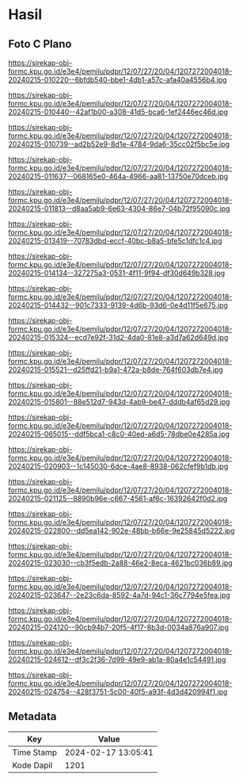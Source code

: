 # Hasil

## Foto C Plano

https://sirekap-obj-formc.kpu.go.id/e3e4/pemilu/pdpr/12/07/27/20/04/1207272004018-20240215-010220--6bfdb540-bbe1-4db1-a57c-afa40a4556b4.jpg

https://sirekap-obj-formc.kpu.go.id/e3e4/pemilu/pdpr/12/07/27/20/04/1207272004018-20240215-010440--42af1b00-a308-41d5-bca6-1ef2446ec46d.jpg

https://sirekap-obj-formc.kpu.go.id/e3e4/pemilu/pdpr/12/07/27/20/04/1207272004018-20240215-010739--ad2b52e9-8d1e-4784-9da6-35cc02f5bc5e.jpg

https://sirekap-obj-formc.kpu.go.id/e3e4/pemilu/pdpr/12/07/27/20/04/1207272004018-20240215-011637--068165e0-464a-4966-aa81-13750e70dceb.jpg

https://sirekap-obj-formc.kpu.go.id/e3e4/pemilu/pdpr/12/07/27/20/04/1207272004018-20240215-011813--d8aa5ab9-6e63-4304-86e7-04b72f95090c.jpg

https://sirekap-obj-formc.kpu.go.id/e3e4/pemilu/pdpr/12/07/27/20/04/1207272004018-20240215-013419--70783dbd-eccf-40bc-b8a5-bfe5c1dfc1c4.jpg

https://sirekap-obj-formc.kpu.go.id/e3e4/pemilu/pdpr/12/07/27/20/04/1207272004018-20240215-014134--327275a3-0531-4f11-9f94-df30d649b328.jpg

https://sirekap-obj-formc.kpu.go.id/e3e4/pemilu/pdpr/12/07/27/20/04/1207272004018-20240215-014432--901c7333-9139-4d6b-93d6-0e4d11f5e675.jpg

https://sirekap-obj-formc.kpu.go.id/e3e4/pemilu/pdpr/12/07/27/20/04/1207272004018-20240215-015324--ecd7e92f-31d2-4da0-81e8-a3d7a62d649d.jpg

https://sirekap-obj-formc.kpu.go.id/e3e4/pemilu/pdpr/12/07/27/20/04/1207272004018-20240215-015521--d25ffd21-b9a1-472a-b8de-764f603db7e4.jpg

https://sirekap-obj-formc.kpu.go.id/e3e4/pemilu/pdpr/12/07/27/20/04/1207272004018-20240215-015801--88e512d7-943d-4ab9-be47-dddb4af65d29.jpg

https://sirekap-obj-formc.kpu.go.id/e3e4/pemilu/pdpr/12/07/27/20/04/1207272004018-20240215-065015--ddf5bca1-c8c0-40ed-a6d5-78dbe0e4285a.jpg

https://sirekap-obj-formc.kpu.go.id/e3e4/pemilu/pdpr/12/07/27/20/04/1207272004018-20240215-020903--1c145030-6dce-4ae8-8938-062cfef9b1db.jpg

https://sirekap-obj-formc.kpu.go.id/e3e4/pemilu/pdpr/12/07/27/20/04/1207272004018-20240215-021125--8890b96e-c667-4561-af6c-16392642f0d2.jpg

https://sirekap-obj-formc.kpu.go.id/e3e4/pemilu/pdpr/12/07/27/20/04/1207272004018-20240215-022800--dd5ea142-902e-48bb-b66e-9e25845d5222.jpg

https://sirekap-obj-formc.kpu.go.id/e3e4/pemilu/pdpr/12/07/27/20/04/1207272004018-20240215-023030--cb3f5edb-2a88-46e2-8eca-4621bc036b89.jpg

https://sirekap-obj-formc.kpu.go.id/e3e4/pemilu/pdpr/12/07/27/20/04/1207272004018-20240215-023647--2e23c6da-8592-4a7d-94c1-36c7794e5fea.jpg

https://sirekap-obj-formc.kpu.go.id/e3e4/pemilu/pdpr/12/07/27/20/04/1207272004018-20240215-024120--90cb94b7-20f5-4f17-8b3d-0034a876a907.jpg

https://sirekap-obj-formc.kpu.go.id/e3e4/pemilu/pdpr/12/07/27/20/04/1207272004018-20240215-024612--df3c2f36-7d99-49e9-ab1a-80a4e1c54491.jpg

https://sirekap-obj-formc.kpu.go.id/e3e4/pemilu/pdpr/12/07/27/20/04/1207272004018-20240215-024754--428f3751-5c00-40f5-a93f-4d3d420994f1.jpg


## Metadata

| Key        | Value               |
| ---------- | ------------------- |
| Time Stamp | 2024-02-17 13:05:41 |
| Kode Dapil | 1201                |



